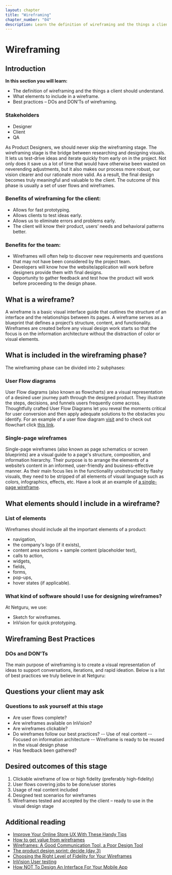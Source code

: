 ```yaml
---
layout: chapter
title: "Wireframing"
chapter_number: "04"
description: Learn the definition of wireframing and the things a client should understand. Learn what element should be included in a wireframe and learn best practices.
---
```


# Wireframing

## Introduction
**In this section you will learn:**
- The definition of wireframing and the things a client should understand.
- What elements to include in a wireframe.
- Best practices – DOs and DON’Ts of wireframing.

### Stakeholders
- Designer
- Client
- QA

As Product Designers, we should never skip the wireframing stage. The wireframing stage is the bridge between researching and designing visuals. It lets us test-drive ideas and iterate quickly from early on in the project. Not only does it save us a lot of time that would have otherwise been wasted on neverending adjustments, but it also makes our process more robust, our vision clearer and our rationale more valid. As a result, the final design becomes truly meaningful and valuable to the client. The outcome of this phase is usually a set of user flows and wireframes.

### Benefits of wireframing for the client:
- Allows for fast prototyping.
- Allows clients to test ideas early.
- Allows us to eliminate errors and problems early.
- The client will know their product, users’ needs and behavioral patterns better.

### Benefits for the team:
- Wireframes will often help to discover new requirements and questions that may not have been considered by the project team.
- Developers will know how the website/application will work before designers provide them with final designs.
- Opportunity to gather feedback and test how the product will work before proceeding to the design phase.

## What is a wireframe?
A wireframe is a basic visual interface guide that outlines the structure of an interface and the relationships between its pages. A wireframe serves as a blueprint that defines a project’s structure, content, and functionality. Wireframes are created before any visual design work starts so that the focus is on the information architecture without the distraction of color or visual elements.

## What is included in the wireframing phase?
The wireframing phase can be divided into 2 subphases:

### User Flow diagrams
User Flow diagrams (also known as flowcharts) are a visual representation of a desired user journey path through the designed product. They illustrate the steps, decisions, and funnels users frequently come across. Thoughtfully crafted User Flow Diagrams let you reveal the moments critical for user conversion and then apply adequate solutions to the obstacles you identify. For an example of a user flow diagram [visit](https://drive.google.com/a/netguru.pl/file/d/0B__Yya_9jbd2SFRaeU54OS1LMGc/view?usp=sharing) and to check out flowchart click [this link](https://drive.google.com/a/netguru.pl/file/d/0B__Yya_9jbd2cHVmWUhISUFUdk0/view?usp=sharing).

### Single-page wireframes
Single-page wireframes (also known as page schematics or screen blueprints) are a visual guide to a page's structure, composition, and information hierarchy. Their purpose is to arrange the elements of a website’s content in an informed, user-friendly and business-effective manner. As their main focus lies in the functionality unobstructed by flashy visuals, they need to be stripped of all elements of visual language such as colors, infographics, effects, etc. Have a look at an example of [a single-page wireframe](https://netguru.invisionapp.com/share/HZADD9DD8#/screens/218094218).

## What elements should I include in a wireframe?

### List of elements
Wireframes should include all the important elements of a product:
- navigation,
- the company's logo (if it exists),
- content area sections + sample content (placeholder text),
- calls to action,
- widgets,
- fields,
- forms,
- pop-ups,
- hover states (if applicable).

### What kind of software should I use for designing wireframes?
At Netguru, we use:
- Sketch for wireframes.
- InVision for quick prototyping.

## Wireframing Best Practices

### DOs and DON'Ts
The main purpose of wireframing is to create a visual representation of ideas to support conversations, iterations, and rapid ideation. Below is a list of best practices we truly believe in at Netguru:

<BaseComparison
  intro="1. Colors can be distracting. Ensure that your design remains focused on the experience you’re creating and not the visual design solutions to come."
  :good="[
    'Create your wireframes based on a muted color palette.',
    'Use color only if it helps define the idea behind the design; even then – limit yourself to as few colors as possible.',
  ]"
  :bad="[
    'Don’t use color in your wireframe designs unless it has a solid purpose.',
    'Don’t use various tints of grey; using tinted grey is ok, but stick to one.',
  ]"
/>

<BaseComparison
  intro="2. Be consistent: the best way to help the presented solutions is to be consistent in your wireframe designs."
  :good="[
    'Be consistent in the visual representation of UI elements. Ideally, present them by using reusable elements like [Symbols in Sketch](https://www.sketchapp.com/learn/documentation/symbols/).',
    'Be aware of font sizes and spacing.',
    'Sketch your ideas before you start digitizing them – you’ll save a lot of time in the early iterations.',
  ]"
  :bad="[
    'Don’t use different line weights for similar elements.',
    'Don’t use too many fonts and font sizes.',
  ]"
/>

<BaseComparison
  intro="3. Use real content: writing is a design skill, and it will help you understand the client and the story better."
  :good="[
    'If you don’t have real content: write it yourself based on what the competition does and your own research.',
    'Use solid grey placeholder elements to represent photos, videos, and maps.',
    'Design for real-life cases (that is, don’t assume that every surname is max. 10 characters long, for instance).',
  ]"
  :bad="[
    'Don’t use placeholder text in crucial design elements, such as navigation or CTAs (i.e., Lorem Ipsum…).',
    'If you need to show a series of data such as tables or tiles, be sure not to use the same copy for each of those elements.',
  ]"
/>

<BaseComparison
  intro="4. Never wireframe alone. The main purpose of having this process is the conversational potential and a greater chance of discovering better solutions than if you were working on your own."
  :good="[
    'Be open to new ideas.',
    'Before presenting your wireframes to the client, get a few opinions from within your project team – they understand the product and know the client.',
    'Always get a second opinion on your solutions (at Netguru, we use a dedicated Slack channel).',
  ]"
  :bad="[
    'Don’t work on the wireframes alone just to show the client the end result of the whole product. Instead, cooperate and exchange ideas.',
  ]"
/>

<BaseComparison
  intro="5. Set clear expectations: be sure that the client understands the principles behind this process."
  :good="[
    'Tell the client about the desired outcome before you start designing.',
    'Communicate clearly, early and often.',
    'It’s a good idea to have a live conversation/meeting/call with the client when presenting your wireframes for the first time – this way you have the opportunity to answer all questions and avoid misunderstandings.',
  ]"
  :bad="[
    'Don’t assume your client knows how to use collaboration tools or knows that wireframes are not final designs – always educate.',
    'Don’t leave designs of complex processes without any comments.',
  ]"
/>

<BaseComparison
  intro="6. Use the right tool for the job. At Netguru, we make wireframes mostly in Sketch (it’s flexible, easy to use, and there is no need to recreate layouts in a different app), but remember not to be constrained by the limitations of one tool."
  :good="[
    'Use whatever tool you see fit; for example, sketching and whiteboarding.',
  ]"
  :bad="[
    'Don’t let the software be a barrier.',
  ]"
/>

<BaseComparison
  intro="7. You are not your design."
  :good="[
    'Be prepared to pivot often and embrace rapid ideation.',
  ]"
  :bad="[
    'Don’t get too attached to your wireframes but, at the same time, also remember to defend the ideas that are worth defending.',
  ]"
/>

<BaseComparison
  intro="8. Be selective and keep it simple."
  :good="[
    'Be wary of ideas that will definitely not work, pick the best ones in the beginning.',
  ]"
  :bad="[
    'Don’t overdo your wireframes; while thinking about the final stage of designing, try to create only the necessary parts.',
  ]"
/>

<BaseComparison
  intro="9. Control the conversation."
  :good="[
    'Support your wireframes by controlling the conversation: if things get off track, bring the conversation back where you want it.',
  ]"
  :bad="[
    'Don’t be afraid to interrupt politely and ask meaningful open-ended questions.',
  ]"
/>

<BaseComparison
  intro="10. Wireframe with the final designs in mind."
  :good="[
    'You will save yourself a ton of work if you create your wireframes with the final designs in mind: reusable symbols, precise elements, and good fonts.',
    'Talk to your devs about the technical efficiency of your design solutions.',
  ]"
  :bad="[
    'Don’t forget the importance of the function by concentrating on the visual form of the wireframe.',
    'Don’t be too pixel-perfect and don’t spend much time on things that could easily be changed in the later stage.',
  ]"
/>

## Questions your client may ask

<BaseQA
  question="Can you explain the difference between wireframes and visual design?"
  answer="Wireframes are a quick visual method of building the backbone of the product. At this stage, we define how our product/features should work. It also helps us to avoid UX problems and present to developers how the website/application will work before we provide them with the final designs.
  Visual design is the part of the design process that comes after wireframing. In the visual design phase, we focus on creating the visual image and style of the product based on wireframes.
  To sum up, we need wireframes to work out the backbone of the product, whereas visual design is there to design what the product will look like. By using both of them, we build products that are better adjusted to users’ needs."
/>

<BaseQA
  question="Are wireframes just static images? Let’s make them testable!"
  answer="You’re probably thinking about a prototype, which is a very simple clickable thing that allows you to test interactions, scenarios, and stories at a very early stage. A prototype (or a clickable mockup) is a tool to study users’ behavior and the product’s functionality."
/>

<BaseQA
  question="What kind of benefits will I get from this?"
  answer="Using wireframes will often help to bring to light new requirements and questions that may not have been considered by the project team. Wireframes often end up evolving into the requirements of the system. At this stage, we can also check if your product fulfills all needs that users can have. By creating wireframes, you will get a better product, which will be better adjusted to your target customer base."
/>

### Questions to ask yourself at this stage
- Are user flows complete?
- Are wireframes available on InVision?
- Are wireframes clickable?
- Do wireframes follow our best practices?
-- Use of real content
-- Focused on information architecture
-- Wireframe is ready to be reused in the visual design phase
- Has feedback been gathered?

## Desired outcomes of this stage

1. Clickable wireframe of low or high fidelity (preferably high-fidelity)
2. User flows covering jobs to be done/user stories
3. Usage of real content included
4. Designed test scenarios for wireframes
5. Wireframes tested and accepted by the client – ready to use in the visual design stage

## Additional reading
- [Improve Your Online Store UX With These Handy Tips](https://www.netguru.co/blog/ecommerce-ux-tips)
- [How to get value from wireframes](https://medium.com/@dustin/how-to-get-value-from-wireframes-f40c2cf27960#.2yuoqqwmz)
- [Wireframes: A Good Communication Tool, a Poor Design Tool](https://medium.com/@danritz/wireframes-a-good-communication-tool-a-poor-design-tool-1bc64b033962#.jp1i8lyxt)
- [The product design sprint: decide (day 3)](https://library.gv.com/the-product-design-sprint-decide-day-3-7d4804bd2fd1#.fhdrt1bfx)
- [Choosing the Right Level of Fidelity for Your Wireframes](https://blinkux.com/blog/choosing-the-right-level-of-fidelity-for-your-wireframes/)
- [InVision User testing ](http://blog.invisionapp.com/invision-usertesting/)
- [How NOT To Design An Interface For Your Mobile App](https://www.netguru.co/blog/how-not-to-design-an-interface-for-your-mobile-app)
